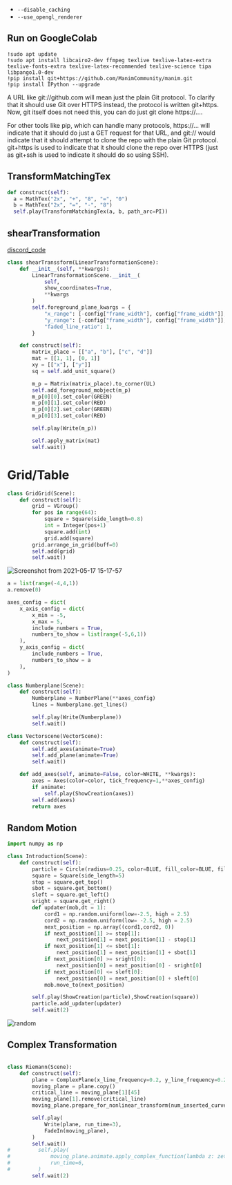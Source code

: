 - `--disable_caching`
- `--use_opengl_renderer`

## Run on GoogleColab

```
!sudo apt update
!sudo apt install libcairo2-dev ffmpeg texlive texlive-latex-extra texlive-fonts-extra texlive-latex-recommended texlive-science tipa libpango1.0-dev
!pip install git+https://github.com/ManimCommunity/manim.git
!pip install IPython --upgrade
```
A URL like git://github.com will mean just the plain Git protocol. To clarify that it should use Git over HTTPS instead, the protocol is written git+https. Now, git itself does not need this, you can do just git clone https://....

For other tools like pip, which can handle many protocols, https://... will indicate that it should do just a GET request for that URL, and git:// would indicate that it should attempt to clone the repo with the plain Git protocol. git+https is used to indicate that it should clone the repo over HTTPS (just as git+ssh is used to indicate it should do so using SSH).

## TransformMatchingTex

```py
def construct(self):
  a = MathTex("2x", "+", "8", "=", "0")
  b = MathTex("2x", "=", "-", "8")
  self.play(TransformMatchingTex(a, b, path_arc=PI))
```

## shearTransformation

[discord_code](https://discord.com/channels/581738731934056449/669259565941915723/841715359366774804)

```py
class shearTranssform(LinearTransformationScene):
    def __init__(self, **kwargs):
        LinearTransformationScene.__init__(
            self,
            show_coordinates=True,
            **kwargs
        )
        self.foreground_plane_kwargs = {
            "x_range": [-config["frame_width"], config["frame_width"]],
            "y_range": [-config["frame_width"], config["frame_width"]],
            "faded_line_ratio": 1,
        }

    def construct(self):
        matrix_place = [["a", "b"], ["c", "d"]]
        mat = [[1, 1], [0, 1]]
        xy = [["x"], ["y"]]
        sq = self.add_unit_square()

        m_p = Matrix(matrix_place).to_corner(UL)
        self.add_foreground_mobject(m_p)
        m_p[0][0].set_color(GREEN)
        m_p[0][1].set_color(RED)
        m_p[0][2].set_color(GREEN)
        m_p[0][3].set_color(RED)

        self.play(Write(m_p))

        self.apply_matrix(mat)
        self.wait()
```

# Grid/Table

```py
class GridGrid(Scene):
    def construct(self):
        grid = VGroup()
        for pos in range(64):
            square = Square(side_length=0.8)
            int = Integer(pos+1)
            square.add(int)
            grid.add(square)
        grid.arrange_in_grid(buff=0)
        self.add(grid)
        self.wait()
```

![Screenshot from 2021-05-17 15-17-57](https://user-images.githubusercontent.com/34622219/118464937-35d7b700-b723-11eb-871f-49c72198eb1f.png)

```py
a = list(range(-4,4,1))
a.remove(0)

axes_config = dict(
    x_axis_config = dict(
        x_min = -5,
        x_max = 5,
        include_numbers = True,
        numbers_to_show = list(range(-5,6,1))
    ),
    y_axis_config = dict(
        include_numbers = True,
        numbers_to_show = a
    ),
)

class Numberplane(Scene):
    def construct(self):
        Numberplane = NumberPlane(**axes_config)
        lines = Numberplane.get_lines()

        self.play(Write(Numberplane))
        self.wait()

class Vectorscene(VectorScene):
    def construct(self):
        self.add_axes(animate=True)
        self.add_plane(animate=True)
        self.wait()

    def add_axes(self, animate=False, color=WHITE, **kwargs):
        axes = Axes(color=color, tick_frequency=1,**axes_config)
        if animate:
            self.play(ShowCreation(axes))
        self.add(axes)
        return axes
```

## Random Motion

```py
import numpy as np

class Introduction(Scene):
    def construct(self):
        particle = Circle(radius=0.25, color=BLUE, fill_color=BLUE, fill_opacity=1)
        square = Square(side_length=5)
        stop = square.get_top()
        sbot = square.get_bottom()
        sleft = square.get_left()
        sright = square.get_right()
        def updater(mob,dt = 1):
            cord1 = np.random.uniform(low=-2.5, high = 2.5)
            cord2 = np.random.uniform(low= -2.5, high = 2.5)
            next_position = np.array((cord1,cord2, 0))
            if next_position[1] >= stop[1]:
                next_position[1] = next_position[1] - stop[1]
            if next_position[1] <= sbot[1]:
                next_position[1] = next_position[1] + sbot[1]
            if next_position[0] >= sright[0]:
                next_position[0] = next_position[0] - sright[0]
            if next_position[0] <= sleft[0]:
                next_position[0] = next_position[0] + sleft[0]
            mob.move_to(next_position)

        self.play(ShowCreation(particle),ShowCreation(square))
        particle.add_updater(updater)
        self.wait(2)
```

![random](https://user-images.githubusercontent.com/34622219/118465479-bd252a80-b723-11eb-99f8-d1392b922dde.jpg)

## Complex Transformation

```py

class Riemann(Scene):
    def construct(self):
        plane = ComplexPlane(x_line_frequency=0.2, y_line_frequency=0.2)
        moving_plane = plane.copy()
        critical_line = moving_plane[1][45]
        moving_plane[1].remove(critical_line)
        moving_plane.prepare_for_nonlinear_transform(num_inserted_curves=100)

        self.play(
            Write(plane, run_time=3),
            FadeIn(moving_plane),
        )
        self.wait()
#         self.play(
#             moving_plane.animate.apply_complex_function(lambda z: zeta(z)),
#             run_time=6,
#         )
        self.wait(2)
```
